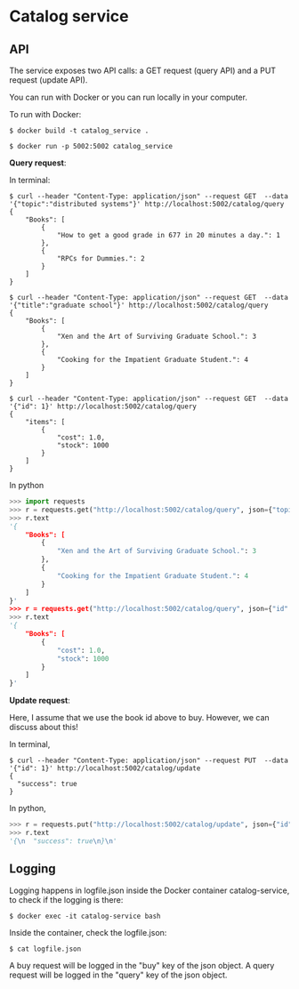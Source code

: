 # Catalog service
## API

The service exposes two API calls: a GET request (query API) and a PUT request (update API).

You can run with Docker or you can run locally in your computer. 

To run with Docker:

```
$ docker build -t catalog_service .
```

```
$ docker run -p 5002:5002 catalog_service
```

**Query request**:

In terminal:

```
$ curl --header "Content-Type: application/json" --request GET  --data '{"topic":"distributed systems"}' http://localhost:5002/catalog/query
{
    "Books": [
        {
            "How to get a good grade in 677 in 20 minutes a day.": 1
        },
        {
            "RPCs for Dummies.": 2
        }
    ]
}
```

```
$ curl --header "Content-Type: application/json" --request GET  --data '{"title":"graduate school"}' http://localhost:5002/catalog/query
{
    "Books": [
        {
            "Xen and the Art of Surviving Graduate School.": 3
        },
        {
            "Cooking for the Impatient Graduate Student.": 4
        }
    ]
}
```

```
$ curl --header "Content-Type: application/json" --request GET  --data '{"id": 1}' http://localhost:5002/catalog/query
{
    "items": [
        {
            "cost": 1.0,
            "stock": 1000
        }
    ]
}
```

In python

```python
>>> import requests
>>> r = requests.get("http://localhost:5002/catalog/query", json={"topic":"distributed systems"}) 
>>> r.text
'{
    "Books": [
        {
            "Xen and the Art of Surviving Graduate School.": 3
        },
        {
            "Cooking for the Impatient Graduate Student.": 4
        }
    ]
}'
>>> r = requests.get("http://localhost:5002/catalog/query", json={"id": 1}) 
>>> r.text
'{
    "Books": [
        {
            "cost": 1.0,
            "stock": 1000
        }
    ]
}'
```

**Update request**:

Here, I assume that we use the book id above to buy. However, we can discuss about this!

In terminal, 

```
$ curl --header "Content-Type: application/json" --request PUT  --data '{"id": 1}' http://localhost:5002/catalog/update
{
  "success": true
}
```

In python,

```python
>>> r = requests.put("http://localhost:5002/catalog/update", json={"id": 1}) 
>>> r.text
'{\n  "success": true\n}\n'
```

## Logging

Logging happens in logfile.json inside the Docker container catalog-service, to check if the logging is there:

```
$ docker exec -it catalog-service bash 
```

Inside the container, check the logfile.json:

```
$ cat logfile.json
```

A buy request will be logged in the "buy" key of the json object. A query request will be logged in the "query" key of the json object. 